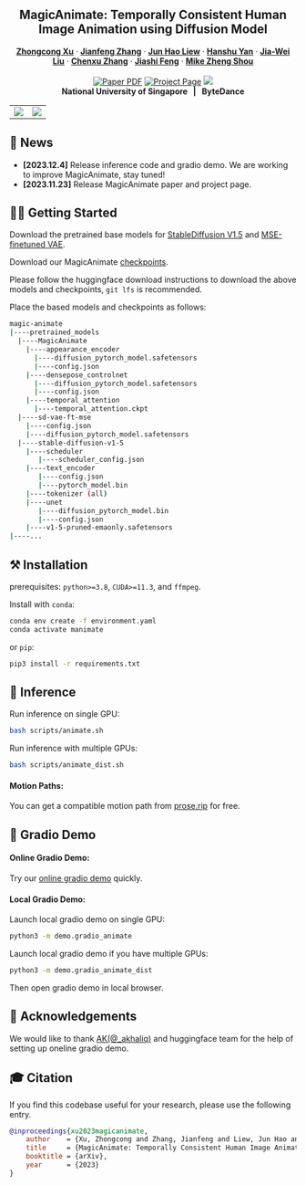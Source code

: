 <!-- # magic-edit.github.io -->

<p align="center">

  <h2 align="center">MagicAnimate: Temporally Consistent Human Image Animation using Diffusion Model</h2>
  <p align="center">
    <a href="https://scholar.google.com/citations?user=-4iADzMAAAAJ&hl=en"><strong>Zhongcong Xu</strong></a>
    ·
    <a href="http://jeff95.me/"><strong>Jianfeng Zhang</strong></a>
    ·
    <a href="https://scholar.google.com.sg/citations?user=8gm-CYYAAAAJ&hl=en"><strong>Jun Hao Liew</strong></a>
    ·
    <a href="https://hanshuyan.github.io/"><strong>Hanshu Yan</strong></a>
    ·
    <a href="https://scholar.google.com/citations?user=stQQf7wAAAAJ&hl=en"><strong>Jia-Wei Liu</strong></a>
    ·
    <a href="https://zhangchenxu528.github.io/"><strong>Chenxu Zhang</strong></a>
    ·
    <a href="https://sites.google.com/site/jshfeng/home"><strong>Jiashi Feng</strong></a>
    ·
    <a href="https://sites.google.com/view/showlab"><strong>Mike Zheng Shou</strong></a>
    <br>
    <br>
        <a href="https://arxiv.org/abs/2311.16498"><img src='https://img.shields.io/badge/arXiv-MagicAnimate-red' alt='Paper PDF'></a>
        <a href='https://showlab.github.io/magicanimate'><img src='https://img.shields.io/badge/Project_Page-MagicAnimate-green' alt='Project Page'></a>
        <a href='https://huggingface.co/spaces/zcxu-eric/magicanimate'><img src='https://img.shields.io/badge/%F0%9F%A4%97%20Hugging%20Face-Spaces-blue'></a>
    <br>
    <b>National University of Singapore &nbsp; | &nbsp;  ByteDance</b>
  </p>
  
  <table align="center">
    <tr>
    <td>
      <img src="assets/teaser/t4.gif">
    </td>
    <td>
      <img src="assets/teaser/t2.gif">
    </td>
    </tr>
  </table>

## 📢 News
* **[2023.12.4]** Release inference code and gradio demo. We are working to improve MagicAnimate, stay tuned!
* **[2023.11.23]** Release MagicAnimate paper and project page.

## 🏃‍♂️ Getting Started
Download the pretrained base models for [StableDiffusion V1.5](https://huggingface.co/runwayml/stable-diffusion-v1-5) and [MSE-finetuned VAE](https://huggingface.co/stabilityai/sd-vae-ft-mse).

Download our MagicAnimate [checkpoints](https://huggingface.co/zcxu-eric/MagicAnimate).

Please follow the huggingface download instructions to download the above models and checkpoints, `git lfs` is recommended.

Place the based models and checkpoints as follows:
```bash
magic-animate
|----pretrained_models
  |----MagicAnimate
    |----appearance_encoder
      |----diffusion_pytorch_model.safetensors
      |----config.json
    |----densepose_controlnet
      |----diffusion_pytorch_model.safetensors
      |----config.json
    |----temporal_attention
      |----temporal_attention.ckpt
  |----sd-vae-ft-mse
    |----config.json
    |----diffusion_pytorch_model.safetensors
  |----stable-diffusion-v1-5
    |----scheduler
       |----scheduler_config.json
    |----text_encoder
       |----config.json
       |----pytorch_model.bin
    |----tokenizer (all)
    |----unet
       |----diffusion_pytorch_model.bin
       |----config.json
    |----v1-5-pruned-emaonly.safetensors
|----...
```

## ⚒️ Installation
prerequisites: `python>=3.8`, `CUDA>=11.3`, and `ffmpeg`.

Install with `conda`: 
```bash
conda env create -f environment.yaml
conda activate manimate
```
or `pip`:
```bash
pip3 install -r requirements.txt
```

## 💃 Inference
Run inference on single GPU:
```bash
bash scripts/animate.sh
```
Run inference with multiple GPUs:
```bash
bash scripts/animate_dist.sh
```

#### Motion Paths:
You can get a compatible motion path from [prose.rip](pose.rip) for free.


## 🎨 Gradio Demo 

#### Online Gradio Demo:
Try our [online gradio demo](https://huggingface.co/spaces/zcxu-eric/magicanimate) quickly.

#### Local Gradio Demo:
Launch local gradio demo on single GPU:
```bash
python3 -m demo.gradio_animate
```
Launch local gradio demo if you have multiple GPUs:
```bash
python3 -m demo.gradio_animate_dist
```
Then open gradio demo in local browser.

## 🙏 Acknowledgements
We would like to thank [AK(@_akhaliq)](https://twitter.com/_akhaliq?lang=en) and huggingface team for the help of setting up oneline gradio demo.

## 🎓 Citation
If you find this codebase useful for your research, please use the following entry.
```BibTeX
@inproceedings{xu2023magicanimate,
    author    = {Xu, Zhongcong and Zhang, Jianfeng and Liew, Jun Hao and Yan, Hanshu and Liu, Jia-Wei and Zhang, Chenxu and Feng, Jiashi and Shou, Mike Zheng},
    title     = {MagicAnimate: Temporally Consistent Human Image Animation using Diffusion Model},
    booktitle = {arXiv},
    year      = {2023}
}
```

